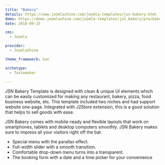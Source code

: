```yaml
---
title: "Bakery"
details: https://www.joomlashine.com/joomla-templates/jsn-bakery.html
demo: https://demo.joomlashine.com/joomla-templates/jsn_bakery/pro/bakery/
date: 2018-09-15

cms: 
  - Joomla

provider: 
  - JoomlaShine

theme_framework: Sun

archetype:
  - Tastemaker
  
---
```


JSN Bakery Template is designed with clean & unique UI elements which can be easily customized for making any restaurant, bakery, pizza, food business website, etc. This template included two niches and had support website one-page. Integrated with J2Store extension, this is a good solution that helps to sell goods with ease.

JSN Bakery comes with mobile-ready and flexible layouts that work on smartphones, tablets and desktop computers smoothly. JSN Bakery makes sure to impress all your visitors right off the bat.

* Special menu with the parallax effect.
* Full-width slider with a smooth transition.
* Comfortable drop-down menu turns into a transparent.
* The booking form with a date and a time picker for your convenience
